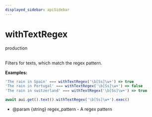 ```yaml
---
displayed_sidebar: apiSidebar
---
```

# withTextRegex
<span class="theme-doc-version-badge badge badge--success">production</span><br/><br/>

Filters for texts, which match the regex pattern.

**Examples:**

```typescript
'The rain in Spain' === withTextRegex('\b[Ss]\w+') => true
'The rain in Portugal' === withTextRegex('\b[Ss]\w+') => false
'The rain in switzerland' === withTextRegex('\b[Ss]\w+') => true

await aui.get().text().withTextRegex('\b[Ss]\w+').exec()
```

   * @param {string} regex_pattern - A regex pattern
